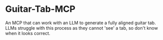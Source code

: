 # Guitar-Tab-MCP
An MCP that can work with an LLM to generate a fully aligned guitar tab.  LLMs struggle with this process as they cannot 'see' a tab, so don't know when it looks correct. 
